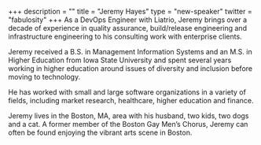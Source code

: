 +++
description = ""
title = "Jeremy Hayes"
type = "new-speaker"
twitter = "fabulosity"
+++
As a DevOps Engineer with Liatrio, Jeremy brings over a decade of experience in quality assurance, build/release engineering and infrastructure engineering to his consulting work with enterprise clients.

Jeremy received a B.S. in Management Information Systems and an M.S. in Higher Education from Iowa State University and spent several years working in higher education around issues of diversity and inclusion before moving to technology.

He has worked with small and large software organizations in a variety of fields, including market research, healthcare, higher education and finance.

Jeremy lives in the Boston, MA, area with his husband, two kids, two dogs and a cat. A former member of the Boston Gay Men’s Chorus, Jeremy can often be found enjoying the vibrant arts scene in Boston.